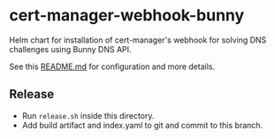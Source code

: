 cert-manager-webhook-bunny
===========================

Helm chart for installation of cert-manager's webhook for solving DNS challenges using Bunny DNS API.

See this [README.md](https://github.com/davidhidvegi/cert-manager-webhook-bunny/blob/main/README.md)
for configuration and more details.

Release
-------

  * Run ``release.sh`` inside this directory.
  * Add build artifact and index.yaml to git and commit to this branch.
